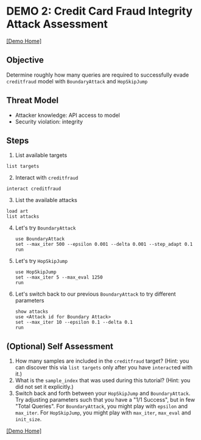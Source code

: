 # DEMO 2: Credit Card Fraud Integrity Attack Assessment
[[Demo Home]](README.md)
## Objective
Determine roughly how many queries are required to successfully evade `creditfraud` model with `BoundaryAttack` and `HopSkipJump`

## Threat Model
- Attacker knowledge: API access to model
- Security violation: integrity

## Steps
1. List available targets
  ```
  list targets
  ```


2. Interact with `creditfraud`
  ```
  interact creditfraud
  ```


3. List the available attacks
  ```
  load art
  list attacks
  ```


4. Let's try `BoundaryAttack`
   ```
   use BoundaryAttack
   set --max_iter 500 --epsilon 0.001 --delta 0.001 --step_adapt 0.1
   run
   ```

5. Let's try `HopSkipJump`
   ```
   use HopSkipJump
   set --max_iter 5 --max_eval 1250
   run
   ```

6. Let's switch back to our previous `BoundaryAttack` to try different parameters
   ```
   show attacks
   use <Attack id for Boundary Attack>
   set --max_iter 10 --epsilon 0.1 --delta 0.1
   run
   ```


## (Optional) Self Assessment
1. How many samples are included in the `creditfraud` target?  (Hint: you can discover this via `list targets` only after you have `interact`ed with it.)
2. What is the `sample_index` that was used during this tutorial?  (Hint: you did not set it explicitly.)
3. Switch back and forth between your `HopSkipJump` and `BoundaryAttack`.  Try adjusting parameters such that you have a "1/1 Success", but in few "Total Queries".  For `BoundaryAttack`, you might play with `epsilon` and `max_iter`.  For `HopSkipJump`, you might play with `max_iter`,  `max_eval` and `init_size`.

[[Demo Home]](README.md)
